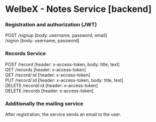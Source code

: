 # WelbeX - Notes Service [backend]

### Registration and authorization (JWT)

POST
  /signup [body: username, password, email]  
  /signin [body: username, password]  

### Records Service

POST   /record     [header: x-access-token, body: title, text]  
GET    /records    [header: x-access-token]  
GET    /record/:id [header: x-access-token]  
PUT    /record/:id [header: x-access-token, body: title, text]  
DELETE /record/:id [header: x-access-token]  
DELETE /records    [header: x-access-token]  

### Additionally the mailing service

After registration, the service sends an email to the user.
